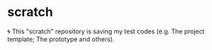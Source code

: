 scratch
=======

:cyclone: This "scratch" repository is saving my test codes  (e.g. The project template; The prototype and others).
